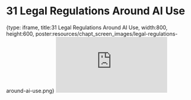 # 31 Legal Regulations Around AI Use
 
{type: iframe, title:31 Legal Regulations Around AI Use, width:800, height:600, poster:resources/chapt_screen_images/legal-regulations-around-ai-use.png}
![](https://hutchdatascience.org/AI_for_Decision_Makers/no_toc/legal-regulations-around-ai-use.html)
 

 
